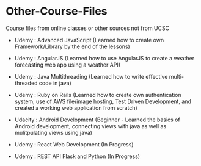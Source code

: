# Other-Course-Files
Course files from online classes or other sources not from UCSC

- Udemy : Advanced JavaScript (Learned how to create own Framework/Library by the end of the lessons)

- Udemy : AngularJS (Learned how to use AngularJS to create a weather forecasting web app using a weather API)

- Udemy : Java Multithreading (Learned how to write effective multi-threaded code in java)

- Udemy : Ruby on Rails (Learned how to create own authentication system, use of AWS file/image hosting, Test Driven Development, and created a working web application from scratch)

- Udacity : Android Development (Beginner - Learned the basics of Android development, connecting views with java as well as mulitpulating views using java)

- Udemy : React Web Development (In Progress)

- Udemy : REST API Flask and Python (In Progress)